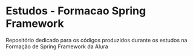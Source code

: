 # Estudos - Formacao Spring Framework
Repositório dedicado para os códigos produzidos durante os estudos na Formação de Spring Framework da Alura
